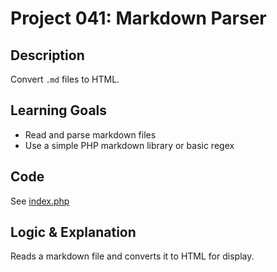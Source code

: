 # Project 041: Markdown Parser

## Description
Convert `.md` files to HTML.

## Learning Goals
- Read and parse markdown files
- Use a simple PHP markdown library or basic regex

## Code
See [index.php](index.php)

## Logic & Explanation
Reads a markdown file and converts it to HTML for display.
